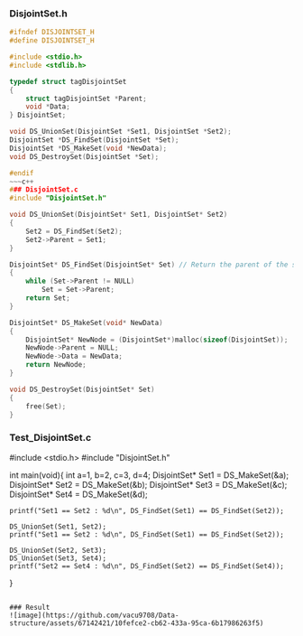### DisjointSet.h
~~~c++
#ifndef DISJOINTSET_H
#define DISJOINTSET_H

#include <stdio.h>
#include <stdlib.h>

typedef struct tagDisjointSet
{
    struct tagDisjointSet *Parent;
    void *Data;
} DisjointSet;

void DS_UnionSet(DisjointSet *Set1, DisjointSet *Set2);
DisjointSet *DS_FindSet(DisjointSet *Set);
DisjointSet *DS_MakeSet(void *NewData);
void DS_DestroySet(DisjointSet *Set);

#endif
~~~c++
### DisjointSet.c
#include "DisjointSet.h"

void DS_UnionSet(DisjointSet* Set1, DisjointSet* Set2)
{
    Set2 = DS_FindSet(Set2);
    Set2->Parent = Set1;
}

DisjointSet* DS_FindSet(DisjointSet* Set) // Return the parent of the set
{
    while (Set->Parent != NULL)
        Set = Set->Parent;
    return Set;
}

DisjointSet* DS_MakeSet(void* NewData)
{
    DisjointSet* NewNode = (DisjointSet*)malloc(sizeof(DisjointSet));
    NewNode->Parent = NULL;
    NewNode->Data = NewData;
    return NewNode;
}

void DS_DestroySet(DisjointSet* Set)
{
    free(Set);
}
~~~
### Test_DisjointSet.c
#include <stdio.h>
#include "DisjointSet.h"

int main(void){
    int a=1, b=2, c=3, d=4;
    DisjointSet* Set1 = DS_MakeSet(&a);
    DisjointSet* Set2 = DS_MakeSet(&b);
    DisjointSet* Set3 = DS_MakeSet(&c);
    DisjointSet* Set4 = DS_MakeSet(&d);

    printf("Set1 == Set2 : %d\n", DS_FindSet(Set1) == DS_FindSet(Set2));

    DS_UnionSet(Set1, Set2);
    printf("Set1 == Set2 : %d\n", DS_FindSet(Set1) == DS_FindSet(Set2));

    DS_UnionSet(Set2, Set3);
    DS_UnionSet(Set3, Set4);
    printf("Set2 == Set4 : %d\n", DS_FindSet(Set2) == DS_FindSet(Set4));
}
~~~

### Result
![image](https://github.com/vacu9708/Data-structure/assets/67142421/10fefce2-cb62-433a-95ca-6b17986263f5)
